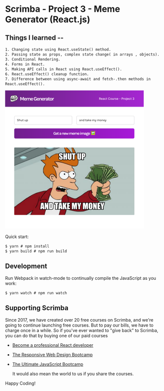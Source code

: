 # Scrimba - Project 3 - Meme Generator (React.js)

## Things I learned --

	1. Changing state using React.useState() method.
	2. Passing state as props, complex state change( in arrays , objects).
	3. Conditional Rendering.
	4. Forms in React.
	5. Making API calls in React using React.useEffect().
	6. React.useEffect() cleanup function.
	7. Difference between using async-await and fetch-.then methods in React.useEffect().

<img src="https://github.com/Ayanshsg19/Scrimba-React_Course/blob/main/Meme-Generator/Meme%20Generator.png" width="450">

Quick start:

```
$ yarn # npm install
$ yarn build # npm run build
````

## Development

Run Webpack in watch-mode to continually compile the JavaScript as you work:

```
$ yarn watch # npm run watch
```

## Supporting Scrimba

Since 2017, we have created over 20 free courses on Scrimba, and we're going to
continue launching free courses. But to pay our bills, we have to charge once
in a while. So if you've ever wanted to "give back" to Scrimba, you can do that by buying
	one of our paid courses

- [Become a professional React developer](https://scrimba.com/course/greact)
- [The Responsive Web Design Bootcamp](https://scrimba.com/course/gresponsive)
- [The Ultimate JavaScript Bootcamp](https://scrimba.com/course/gjavascript)

	It would also mean the world to us if you share the courses.  

Happy Coding!
